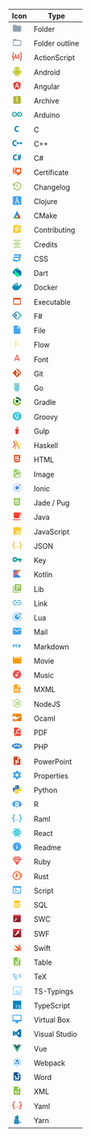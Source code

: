 |Icon|Type|
|---|---|
|<img src="./../icons/folder.svg" width="20px">|Folder|
|<img src="./../icons/folder-outline.svg" width="20px">|Folder outline|
|<img src="./../icons/actionscript.svg" width="20px">|ActionScript|
|<img src="./../icons/android.svg" width="20px">|Android|
|<img src="./../icons/angular.svg" width="20px">|Angular|
|<img src="./../icons/zip.svg" width="20px">|Archive|
|<img src="./../icons/arduino.svg" width="20px">|Arduino|
|<img src="./../icons/c-lang.svg" width="20px">|C|
|<img src="./../icons/cpp.svg" width="20px">|C++|
|<img src="./../icons/csharp.svg" width="20px">|C#|
|<img src="./../icons/certificate.svg" width="20px">|Certificate|
|<img src="./../icons/changelog.svg" width="20px">|Changelog|
|<img src="./../icons/clojure.svg" width="20px">|Clojure|
|<img src="./../icons/cmake.svg" width="20px">|CMake|
|<img src="./../icons/contributing.svg" width="20px">|Contributing|
|<img src="./../icons/credits.svg" width="20px">|Credits|
|<img src="./../icons/css.svg" width="20px">|CSS|
|<img src="./../icons/dart.svg" width="20px">|Dart|
|<img src="./../icons/docker.svg" width="20px">|Docker|
|<img src="./../icons/exe.svg" width="20px">|Executable|
|<img src="./../icons/fsharp.svg" width="20px">|F#|
|<img src="./../icons/file.svg" width="20px">|File|
|<img src="./../icons/flow.svg" width="20px">|Flow|
|<img src="./../icons/font.svg" width="20px">|Font|
|<img src="./../icons/git.svg" width="20px">|Git|
|<img src="./../icons/gopher.svg" width="20px">|Go|
|<img src="./../icons/gradle.svg" width="20px">|Gradle|
|<img src="./../icons/groovy.svg" width="20px">|Groovy|
|<img src="./../icons/gulp.svg" width="20px">|Gulp|
|<img src="./../icons/haskell.svg" width="20px">|Haskell|
|<img src="./../icons/html.svg" width="20px">|HTML|
|<img src="./../icons/image.svg" width="20px">|Image|
|<img src="./../icons/ionic.svg" width="20px">|Ionic|
|<img src="./../icons/pug.svg" width="20px">|Jade / Pug|
|<img src="./../icons/java.svg" width="20px">|Java|
|<img src="./../icons/javascript.svg" width="20px">|JavaScript|
|<img src="./../icons/json.svg" width="20px">|JSON|
|<img src="./../icons/key.svg" width="20px">|Key|
|<img src="./../icons/kotlin.svg" width="20px">|Kotlin|
|<img src="./../icons/lib.svg" width="20px">|Lib|
|<img src="./../icons/url.svg" width="20px">|Link|
|<img src="./../icons/lua.svg" width="20px">|Lua|
|<img src="./../icons/email.svg" width="20px">|Mail|
|<img src="./../icons/markdown.svg" width="20px">|Markdown|
|<img src="./../icons/movie.svg" width="20px">|Movie|
|<img src="./../icons/music.svg" width="20px">|Music|
|<img src="./../icons/mxml.svg" width="20px">|MXML|
|<img src="./../icons/nodejs.svg" width="20px">|NodeJS|
|<img src="./../icons/ocaml.svg" width="20px">|Ocaml|
|<img src="./../icons/pdf.svg" width="20px">|PDF|
|<img src="./../icons/php.svg" width="20px">|PHP|
|<img src="./../icons/powerpoint.svg" width="20px">|PowerPoint|
|<img src="./../icons/settings.svg" width="20px">|Properties|
|<img src="./../icons/python.svg" width="20px">|Python|
|<img src="./../icons/r.svg" width="20px">|R|
|<img src="./../icons/raml.svg" width="20px">|Raml|
|<img src="./../icons/react.svg" width="20px">|React|
|<img src="./../icons/readme.svg" width="20px">|Readme|
|<img src="./../icons/ruby.svg" width="20px">|Ruby|
|<img src="./../icons/rust.svg" width="20px">|Rust|
|<img src="./../icons/console.svg" width="20px">|Script|
|<img src="./../icons/database.svg" width="20px">|SQL|
|<img src="./../icons/swc.svg" width="20px">|SWC|
|<img src="./../icons/flash.svg" width="20px">|SWF|
|<img src="./../icons/swift.svg" width="20px">|Swift|
|<img src="./../icons/table.svg" width="20px">|Table|
|<img src="./../icons/tex.svg" width="20px">|TeX|
|<img src="./../icons/typescript-def.svg" width="20px">|TS-Typings|
|<img src="./../icons/typescript.svg" width="20px">|TypeScript|
|<img src="./../icons/virtual.svg" width="20px">|Virtual Box|
|<img src="./../icons/visualstudio.svg" width="20px">|Visual Studio|
|<img src="./../icons/vue.svg" width="20px">|Vue|
|<img src="./../icons/webpack.svg" width="20px">|Webpack|
|<img src="./../icons/word.svg" width="20px">|Word|
|<img src="./../icons/xml.svg" width="20px">|XML|
|<img src="./../icons/yaml.svg" width="20px">|Yaml|
|<img src="./../icons/yarn.svg" width="20px">|Yarn|